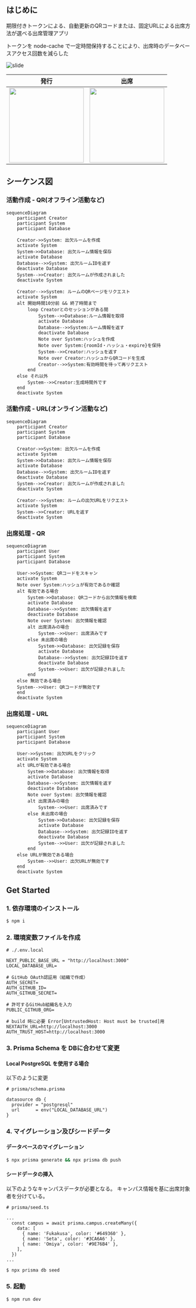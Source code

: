 ## はじめに

期限付きトークンによる、自動更新のQRコードまたは、固定URLによる出席方法が選べる出席管理アプリ

トークンを node-cache で一定時間保持することにより、出席時のデータベースアクセス回数を減らした

![slide](./readme_img/slide.png)

| 発行 | 出席 |
| ---- | ---- |
| <img src="./readme_img/publish.png" width="200" /> | <img src="./readme_img/scan.png" width="200" /> |

## シーケンス図

### 活動作成 - QR(オフライン活動など)

```mermaid
sequenceDiagram
	participant Creator
	participant System
	participant Database

	Creator->>System: 出欠ルームを作成
	activate System
	System->>Database: 出欠ルーム情報を保存
	activate Database
	Database-->>System: 出欠ルームIDを返す
	deactivate Database
	System-->>Creator: 出欠ルームが作成されました
	deactivate System

	Creator-->>System: ルームのQRページをリクエスト
	activate System
	alt 開始時間10分前 && 終了時間まで
		loop Creatorとのセッションがある間
			System-->>Database:ルーム情報を取得
			activate Database
			Database-->>System:ルーム情報を返す
			deactivate Database
			Note over System:ハッシュを作成
			Note over System:{roomId・ハッシュ・expire}を保持
			System-->>Creator:ハッシュを返す
			Note over Creator:ハッシュからQRコードを生成
			Creator-->>System:有効時間を待って再リクエスト
		end
	else それ以外
		System-->>Creator:生成時間外です
	end
	deactivate System
```

### 活動作成 - URL(オンライン活動など)

```mermaid
sequenceDiagram
    participant Creator
    participant System
    participant Database

    Creator->>System: 出欠ルームを作成
    activate System
    System->>Database: 出欠ルーム情報を保存
    activate Database
    Database-->>System: 出欠ルームIDを返す
    deactivate Database
    System-->>Creator: 出欠ルームが作成されました
    deactivate System

    Creator-->>System: ルームの出欠URLをリクエスト
    activate System
    System-->>Creator: URLを返す
    deactivate System
```

### 出席処理 - QR

```mermaid
sequenceDiagram
	participant User
	participant System
	participant Database

	User->>System: QRコードをスキャン
	activate System
	Note over System:ハッシュが有効であるか確認
	alt 有効である場合
		System->>Database: QRコードから出欠情報を検索
		activate Database
		Database-->>System: 出欠情報を返す
		deactivate Database
		Note over System: 出欠情報を確認
		alt 出席済みの場合
			System-->>User: 出席済みです
		else 未出席の場合
			System->>Database: 出欠記録を保存
			activate Database
			Database-->>System: 出欠記録IDを返す
			deactivate Database
			System-->>User: 出欠が記録されました
		end
	else 無効である場合
	System-->>User: QRコードが無効です
	end
	deactivate System
```

### 出席処理 - URL

```mermaid
sequenceDiagram
	participant User
	participant System
	participant Database

	User->>System: 出欠URLをクリック
	activate System
	alt URLが有効である場合
		System->>Database: 出欠情報を取得
		activate Database
		Database-->>System: 出欠情報を返す
		deactivate Database
		Note over System: 出欠情報を確認
		alt 出席済みの場合
			System-->>User: 出席済みです
		else 未出席の場合
			System->>Database: 出欠記録を保存
			activate Database
			Database-->>System: 出欠記録IDを返す
			deactivate Database
			System-->>User: 出欠が記録されました
		end
	else URLが無効である場合
		System-->>User: 出欠URLが無効です
	end
	deactivate System
```

## Get Started

### 1. 依存環境のインストール

```bash
$ npm i
```

### 2. 環境変数ファイルを作成

```
# ./.env.local

NEXT_PUBLIC_BASE_URL = "http://localhost:3000"
LOCAL_DATABASE_URL=

# GitHub OAuth認証用（組織で作成）
AUTH_SECRET=
AUTH_GITHUB_ID=
AUTH_GITHUB_SECRET=

# 許可するGitHub組織名を入力
PUBLIC_GITHUB_ORG=

# build 時に必要 Error[UntrustedHost: Host must be trusted]用
NEXTAUTH_URL=http://localhost:3000
AUTH_TRUST_HOST=http://localhost:3000
```

### 3. Prisma Schema を DBに合わせて変更

#### Local PostgreSQL を使用する場合

以下のように変更

```
# prisma/schema.prisma

datasource db {
  provider = "postgresql"
  url      = env("LOCAL_DATABASE_URL")
}
```

### 4. マイグレーション及びシードデータ

#### データベースのマイグレーション

```bash
$ npx prisma generate && npx prisma db push
```

#### シードデータの挿入

以下のようなキャンパスデータが必要となる。
キャンパス情報を基に出席対象者を分けている。

```
# prisma/seed.ts

...
  const campus = await prisma.campus.createMany({
    data: [
      { name: 'Fukakusa', color: '#649360' },
      { name: 'Seta', color: '#3CA6A6' },
      { name: 'Omiya', color: '#9E76B4' },
    ],
  })
...

```

```bash
$ npx prisma db seed
```

### 5. 起動

```bash
$ npm run dev
```
